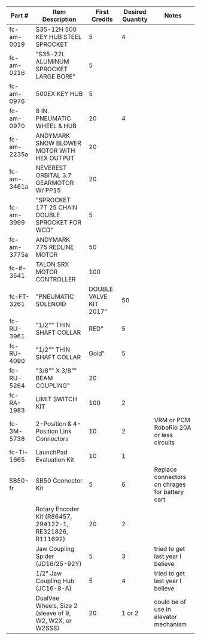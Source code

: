 | Part # | Item Description | First Credits | Desired Quantity | Notes |
| --- | --- | --- | --- | --- |
| fc-am-0019 | S35-12H 500 KEY HUB STEEL SPROCKET | 5 | 4 | 
| fc-am-0216 | "S35-22L ALUMINUM SPROCKET LARGE BORE" | 5 |  | 
| fc-am-0976 | 500EX KEY HUB | 5 |  | 
| fc-am-0970 | 8 IN. PNEUMATIC WHEEL & HUB | 20 | 4 | 
| fc-am-2235a | ANDYMARK SNOW BLOWER MOTOR WITH HEX OUTPUT | 20 |  | 
| fc-am-3461a | NEVEREST ORBITAL 3.7 GEARMOTOR W/ PP15 | 20 |  | 
| fc-am-3999 | "SPROCKET 17T 25 CHAIN DOUBLE SPROCKET FOR WCD" | 5 |  | 
| fc-am-3775a | ANDYMARK 775 REDLINE MOTOR | 50 |  | 
| fc-if-3541 | TALON SRX MOTOR CONTROLLER | 100 |  | 
| fc-FT-3261 | "PNEUMATIC SOLENOID |  DOUBLE VALVE KIT 2017" | 50 |  | 
| fc-RU-3961 | "1/2"" THIN SHAFT COLLAR |  RED" | 5 |  | 
| fc-RU-4090 | "1/2"" THIN SHAFT COLLAR |  Gold" | 5 |  | 
| fc-RU-5264 | "3/8"" X 3/8"" BEAM COUPLING" | 20 |  | 
| fc-RA-1983 | LIMIT SWITCH KIT | 100 | 2 |  |
| fc-3M-5738 | 2-Position & 4-Position Link Connectors | 10 | 2 | VRM or PCM  RoboRio 20A or less circuits |
| fc-TI-1665 | LaunchPad Evaluation Kit | 10 | 1 |  |
| SB50-fr | SB50 Connector Kit | 5 | 6 | Replace connectors on chrages for battery cart |
| | Rotary Encoder Kit (R86457, 294122-1, RE321826, R111692) |   20 |  2| |
| | Jaw Coupling Spider (JD16/25-92Y) | 5 |  3 |tried to get last year I believe |
| | 1/2" Jaw Coupling Hub (JC16-8-A) |  5 | 4|   tried to get last year I believe |
| | DualVee Wheels, Size 2 (sleeve of 9, W2, W2X, or W2SSS)  |  20 | 1 or 2|  could be of use in elevator mechanism |

